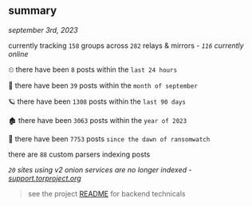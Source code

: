 
## summary
_september 3rd, 2023_

currently tracking `158` groups across `282` relays & mirrors - _`116` currently online_

⏲ there have been `8` posts within the `last 24 hours`

🦈 there have been `39` posts within the `month of september`

🪐 there have been `1308` posts within the `last 90 days`

🏚 there have been `3063` posts within the `year of 2023`

🦕 there have been `7753` posts `since the dawn of ransomwatch`

there are `88` custom parsers indexing posts

_`20` sites using v2 onion services are no longer indexed - [support.torproject.org](https://support.torproject.org/onionservices/v2-deprecation/)_

> see the project [README](https://github.com/joshhighet/ransomwatch#ransomwatch--) for backend technicals
